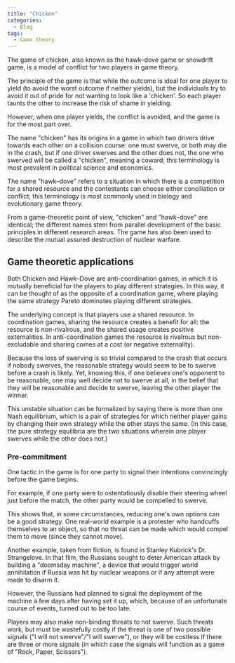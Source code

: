 ```yaml
---
title: "Chicken"
categories:
  - Blog
tags:
  - Game theory
---
```


The game of chicken, also known as the hawk–dove game or snowdrift game, is a model of conflict for two players in game theory.

The principle of the game is that while the outcome is ideal for one player to yield (to avoid the worst outcome if neither yields), but the individuals try to avoid it out of pride for not wanting to look like a 'chicken'. So each player taunts the other to increase the risk of shame in yielding. 

However, when one player yields, the conflict is avoided, and the game is for the most part over.

The name "chicken" has its origins in a game in which two drivers drive towards each other on a collision course: one must swerve, or both may die in the crash, but if one driver swerves and the other does not, the one who swerved will be called a "chicken", meaning a coward; this terminology is most prevalent in political science and economics. 

The name "hawk–dove" refers to a situation in which there is a competition for a shared resource and the contestants can choose either conciliation or conflict; this terminology is most commonly used in biology and evolutionary game theory. 

From a game-theoretic point of view, "chicken" and "hawk–dove" are identical; the different names stem from parallel development of the basic principles in different research areas. The game has also been used to describe the mutual assured destruction of nuclear warfare.

<h2>Game theoretic applications</h2>

Both Chicken and Hawk–Dove are anti-coordination games, in which it is mutually beneficial for the players to play different strategies. In this way, it can be thought of as the opposite of a coordination game, where playing the same strategy Pareto dominates playing different strategies.

The underlying concept is that players use a shared resource. In coordination games, sharing the resource creates a benefit for all: the resource is non-rivalrous, and the shared usage creates positive externalities. In anti-coordination games the resource is rivalrous but non-excludable and sharing comes at a cost (or negative externality).

Because the loss of swerving is so trivial compared to the crash that occurs if nobody swerves, the reasonable strategy would seem to be to swerve before a crash is likely. Yet, knowing this, if one believes one's opponent to be reasonable, one may well decide not to swerve at all, in the belief that they will be reasonable and decide to swerve, leaving the other player the winner.

This unstable situation can be formalized by saying there is more than one Nash equilibrium, which is a pair of strategies for which neither player gains by changing their own strategy while the other stays the same. (In this case, the pure strategy equilibria are the two situations wherein one player swerves while the other does not.) 

<h3>Pre-commitment</h3>

One tactic in the game is for one party to signal their intentions convincingly before the game begins.

For example, if one party were to ostentatiously disable their steering wheel just before the match, the other party would be compelled to swerve.

This shows that, in some circumstances, reducing one's own options can be a good strategy. One real-world example is a protester who handcuffs themselves to an object, so that no threat can be made which would compel them to move (since they cannot move).

Another example, taken from fiction, is found in Stanley Kubrick's Dr. Strangelove. In that film, the Russians sought to deter American attack by building a "doomsday machine", a device that would trigger world annihilation if Russia was hit by nuclear weapons or if any attempt were made to disarm it. 

However, the Russians had planned to signal the deployment of the machine a few days after having set it up, which, because of an unfortunate course of events, turned out to be too late.

Players may also make non-binding threats to not swerve. Such threats work, but must be wastefully costly if the threat is one of two possible signals ("I will not swerve"/"I will swerve"), or they will be costless if there are three or more signals (in which case the signals will function as a game of "Rock, Paper, Scissors").